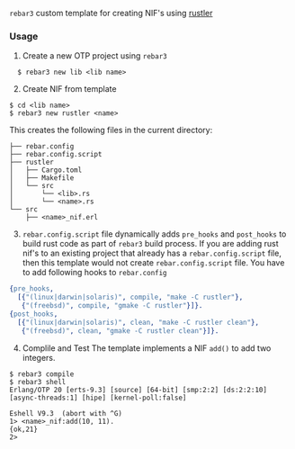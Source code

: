 `rebar3` custom template for creating NIF's using [rustler](https://github.com/hansihe/rustler)

### Usage
1. Create a new OTP project using `rebar3`
```
  $ rebar3 new lib <lib name>
```

2. Create NIF from template
```
$ cd <lib name>
$ rebar3 new rustler <name>
```

This creates the following files in the current directory:

```
├── rebar.config
├── rebar.config.script
├── rustler
│   ├── Cargo.toml
│   ├── Makefile
│   └── src
│       └── <lib>.rs
│       └── <name>.rs
└── src
    ├── <name>_nif.erl
```

3. `rebar.config.script` file dynamically adds `pre_hooks` and `post_hooks` to build rust code as part of `rebar3` build process. If you are adding rust nif's to an existing project that already has a `rebar.config.script` file, then this template would not create `rebar.config.script` file. You have to add following hooks to `rebar.config`
```erlang
{pre_hooks,
  [{"(linux|darwin|solaris)", compile, "make -C rustler"},
   {"(freebsd)", compile, "gmake -C rustler"}]}.
{post_hooks,
  [{"(linux|darwin|solaris)", clean, "make -C rustler clean"},
   {"(freebsd)", clean, "gmake -C rustler clean"}]}.
```

4. Complile and Test
The template implements a NIF `add()` to add two integers.

```
$ rebar3 compile
$ rebar3 shell
Erlang/OTP 20 [erts-9.3] [source] [64-bit] [smp:2:2] [ds:2:2:10] [async-threads:1] [hipe] [kernel-poll:false]

Eshell V9.3  (abort with ^G)
1> <name>_nif:add(10, 11).
{ok,21}
2>
```
